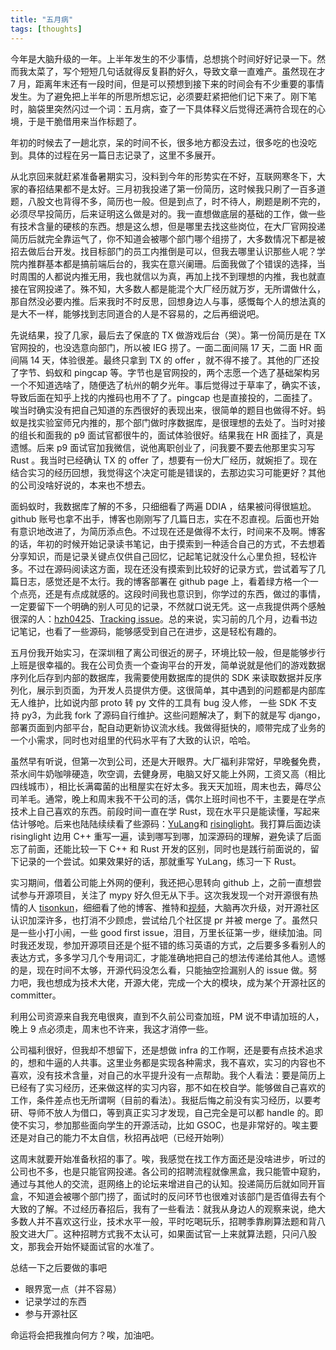 ```yaml
---
title: "五月病"
tags: [thoughts]
---
```


今年是大脑升级的一年。上半年发生的不少事情，总想挑个时间好好记录一下。然而我太菜了，写个短短几句话就得反复斟酌好久，导致文章一直难产。虽然现在才 7 月，距离年末还有一段时间，但是可以预想到接下来的时间会有不少重要的事情发生。为了避免把上半年的所思所想忘记，必须要赶紧把他们记下来了。刚下笔时，脑袋里突然闪过一个词：五月病，查了一下具体释义后觉得还满符合现在的心境，于是干脆借用来当作标题了。

<!--more-->



年初的时候去了一趟北京，呆的时间不长，很多地方都没去过，很多吃的也没吃到。具体的过程在另一篇日志记录了，这里不多展开。

从北京回来就赶紧准备暑期实习，没料到今年的形势实在不好，互联网寒冬下，大家的春招结果都不是太好。三月初我投递了第一份简历，这时候我只刷了一百多道题，八股文也背得不多，简历也一般。但是到点了，时不待人，刷题是刷不完的，必须尽早投简历，后来证明这么做是对的。我一直想做底层的基础的工作，做一些有技术含量的硬核的东西。想是这么想，但是哪里去找这些岗位，在大厂官网投递简历后就完全靠运气了，你不知道会被哪个部门哪个组捞了，大多数情况下都是被招去做后台开发。找目标部门的员工内推倒是可以，但我去哪里认识那些人呢？学院内推群基本都是搞前端后台的，我实在意兴阑珊。后面我做了个错误的选择，当时周围的人都说内推无用，我也就信以为真，再加上找不到理想的内推，我也就直接在官网投递了。殊不知，大多数人都是能混个大厂经历就万岁，无所谓做什么，那自然没必要内推。后来我时不时反思，回想身边人与事，感慨每个人的想法真的是大不一样，能够找到志同道合的人是不容易的，之后再细说吧。

先说结果，投了几家，最后去了保底的 TX 做游戏后台（哭）。第一份简历是在 TX 官网投的，也没选意向部门，所以被 IEG 捞了。一面二面间隔 17 天，二面 HR 面间隔 14 天，体验很差。最终只拿到 TX 的 offer ，就不得不接了。其他的厂还投了字节、蚂蚁和 pingcap 等。字节也是官网投的，两个志愿一个选了基础架构另一个不知道选啥了，随便选了杭州的朝夕光年。事后觉得过于草率了，确实不该，导致后面在知乎上找的内推码也用不了了。pingcap 也是直接投的，二面挂了。唉当时确实没有把自己知道的东西很好的表现出来，很简单的题目也做得不好。蚂蚁是找实验室师兄内推的，那个部门做时序数据库，是很理想的去处了。当时对接的组长和面我的 p9 面试官都很牛的，面试体验很好。结果我在 HR 面挂了，真是遗憾。后来 p9 面试官加我微信，说他离职创业了，问我要不要去他那里实习写 Rust 。我当时已经确认 TX 的 offer 了，想要有一份大厂经历，就婉拒了。现在结合实习的经历回想，我觉得这个决定可能是错误的，去那边实习可能更好？其他的公司没啥好说的，本来也不想去。

面蚂蚁时，我数据库了解的不多，只细细看了两遍 DDIA ，结果被问得很尴尬。github 账号也拿不出手，博客也刚刚写了几篇日志，实在不忍直视。后面也开始有意识地改进了，为简历添点色。不过现在还是做得不太行，时间来不及啊。博客的话，年初的时候开始记录读书笔记，由于摸索到一种适合自己的方式，不去想着分享知识，而是记录关键点仅供自己回忆，记起笔记就没什么心里负担，轻松许多。不过在源码阅读这方面，现在还没有摸索到比较好的记录方式，尝试着写了几篇日志，感觉还是不太行。我的博客部署在 github page 上，看着绿方格一个一个点亮，还是有点成就感的。这段时间我也意识到，你学过的东西，做过的事情，一定要留下一个明确的别人可见的记录，不然就口说无凭。这一点我提供两个感触很深的人：[hzh0425](https://github.com/hzh0425/hzh0425)、[Tracking issue](https://github.com/apache/incubator-kvrocks/issues/575)。总的来说，实习前的几个月，边看书边记笔记，也看了一些源码，能够感受到自己在进步，这是轻松有趣的。

五月份我开始实习，在深圳租了离公司很近的房子，环境比较一般，但是能够步行上班是很幸福的。我在公司负责一个查询平台的开发，简单说就是他们的游戏数据序列化后存到内部的数据库，我需要使用数据库的提供的 SDK 来读取数据并反序列化，展示到页面，为开发人员提供方便。这很简单，其中遇到的问题都是内部库无人维护，比如说内部 proto 转 py 文件的工具有 bug 没人修， 一些 SDK 不支持 py3，为此我 fork 了源码自行维护。这些问题解决了，剩下的就是写 django，部署页面到内部平台，配自动更新协议流水线。我做得挺快的，顺带完成了业务的一个小需求，同时也对组里的代码水平有了大致的认识，哈哈。

虽然早有听说，但第一次到公司，还是大开眼界。大厂福利非常好，早晚餐免费，茶水间牛奶咖啡硬造，吹空调，去健身房，电脑又好又能上外网，工资又高（相比四线城市），相比长满霉菌的出租屋实在好太多。我天天加班，周末也去，薅尽公司羊毛。通常，晚上和周末我不干公司的活，偶尔上班时间也不干，主要是在学点技术上自己喜欢的东西。前段时间一直在学 Rust，现在水平只是能读懂，写起来估计够呛。后来也陆陆续续看了些源码：[YuLang](https://github.com/MaxXSoft/YuLang )和 [risinglight](https://github.com/risinglightdb/risinglight)。我打算后面边读 risinglight 边用 C++ 重写一遍，读到哪写到哪，加深源码的理解，避免读了后面忘了前面，还能比较一下 C++ 和 Rust 开发的区别，同时也是践行前面说的，留下记录的一个尝试。如果效果好的话，那就重写 YuLang，练习一下 Rust。

实习期间，借着公司能上外网的便利，我还把心思转向 github 上，之前一直想尝试参与开源项目，关注了 mypy 好久但无从下手。这次我发现一个对开源很有热情的人 [tisonkun](https://github.com/tisonkun)，细细看了他的博客、推特和[视频](https://www.bilibili.com/video/BV1w54y1Z7VP)，大脑再次升级，对开源社区认识加深许多，也打消不少顾虑，尝试给几个社区提 pr 并被 merge 了。虽然只是一些小打小闹，一些 good first issue，泪目，万里长征第一步，继续加油。同时我还发现，参加开源项目还是个挺不错的练习英语的方式，之后要多多看别人的表达方式，多多学习几个专用词汇，才能准确地把自己的想法传递给其他人。遗憾的是，现在时间不太够，开源代码没怎么看，只能抽空捡漏别人的 issue 做。努力吧，我也想成为技术大佬，开源大佬，完成一个大的模块，成为某个开源社区的 committer。

利用公司资源来自我充电很爽，直到不久前公司查加班，PM 说不申请加班的人，晚上 9 点必须走，周末也不许来，我这才消停一些。

公司福利很好，但我却不想留下，还是想做 infra 的工作啊，还是要有点技术追求的，想和牛逼的人共事。这里业务都是实现各种需求，我不喜欢，实习的内容也不喜欢，没有技术含量，对自己的水平提升没有一点帮助。我个人看法：要是简历上已经有了实习经历，还来做这样的实习内容，那不如在校自学。能够做自己喜欢的工作，条件差点也无所谓啊（目前的看法）。我挺后悔之前没有实习经历，以要考研、导师不放人为借口，等到真正实习才发现，自己完全是可以都 handle 的。即使不实习，参加那些面向学生的开源活动，比如 GSOC，也是非常好的。唉主要还是对自己的能力不太自信，秋招再战吧（已经开始咧）

这周末就要开始准备秋招的事了。唉，我感觉在找工作方面还是没啥进步，听过的公司也不多，也是只能官网投递。各公司的招聘流程就像黑盒，我只能管中窥豹，通过与其他人的交流，逛网络上的论坛来增进自己的认知。投递简历后就如同开盲盒，不知道会被哪个部门捞了，面试时的反问环节也很难对该部门是否值得去有个大致的了解。不过经历春招后，我有了一些看法：就我从身边人的观察来说，绝大多数人并不喜欢这行业，技术水平一般，平时吃喝玩乐，招聘季靠刷算法题和背八股文进大厂。这种招聘方式我不太认可，如果面试官一上来就算法题，只问八股文，那我会开始怀疑面试官的水准了。

总结一下之后要做的事吧

* 眼界宽一点（并不容易）
* 记录学过的东西
* 参与开源社区

命运将会把我推向何方？唉，加油吧。